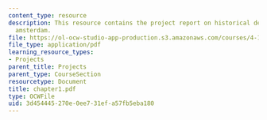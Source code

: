```yaml
---
content_type: resource
description: This resource contains the project report on historical development in
  amsterdam.
file: https://ol-ocw-studio-app-production.s3.amazonaws.com/courses/4-175-case-studies-in-city-form-fall-2005/3d454445270e0ee731efa57fb5eba180_chapter1.pdf
file_type: application/pdf
learning_resource_types:
- Projects
parent_title: Projects
parent_type: CourseSection
resourcetype: Document
title: chapter1.pdf
type: OCWFile
uid: 3d454445-270e-0ee7-31ef-a57fb5eba180
---
```

